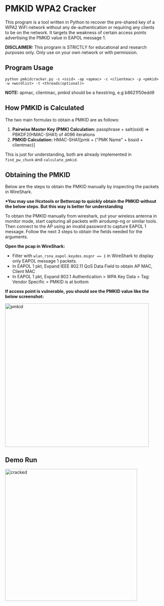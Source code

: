 
# PMKID WPA2 Cracker

This program is a tool written in Python to recover the pre-shared key of a WPA2 WiFi network without any de-authentication or requiring any clients to be on the network. It targets the weakness of certain access points advertising the PMKID value in EAPOL message 1.

**DISCLAIMER:** This program is STRICTLY for educational and research purposes only. Only use on your own network or with permission.

## Program Usage

```
python pmkidcracker.py -s <ssid> -ap <apmac> -c <clientmac> -p <pmkid> -w <wordlist> -t <threads(optional)>
```
**NOTE:** apmac, clientmac, pmkid should be a hexstring, e.g b8621f50edd9

## How PMKID is Calculated
The two main formulas to obtain a PMKID are as follows: 
1. **Pairwise Master Key (PMK) Calculation:** passphrase + salt(ssid) => PBKDF2(HMAC-SHA1) of 4096 iterations
2. **PMKID Calculation:** HMAC-SHA1[pmk + ("PMK Name" + bssid + clientmac)]

This is just for understanding, both are already implemented in `find_pw_chunk` and `calculate_pmkid`.

## Obtaining the PMKID

Below are the steps to obtain the PMKID manually by inspecting the packets in WireShark. 

**\*You may use Hcxtools or Bettercap to quickly obtain the PMKID without the below steps. But this way is better for understanding** 

To obtain the PMKID manually from wireshark, put your wireless antenna in monitor mode, start capturing all packets with airodump-ng or similar tools. Then connect to the AP using an invalid password to capture EAPOL 1 message. Follow the next 3 steps to obtain the fields needed for the arguments.

**Open the pcap in WireShark:**

- Filter with `wlan_rsna_eapol.keydes.msgnr == 1` in WireShark to display only EAPOL message 1 packets.
- In EAPOL 1 pkt, Expand IEEE 802.11 QoS Data Field to obtain AP MAC, Client MAC
- In EAPOL 1 pkt, Expand 802.1 Authentication > WPA Key Data > Tag: Vendor Specific > PMKID is at bottom

**If access point is vulnerable, you should see the PMKID value like the below screenshot:**

<img width="469" alt="pmkid" src="https://user-images.githubusercontent.com/28621928/232556774-2ecf784c-4d13-4cd6-9f15-ae8ff095823e.png">

## Demo Run

<img width="431" alt="cracked" src="https://user-images.githubusercontent.com/28621928/232557213-5f5746e7-6cdb-4346-a0c7-31e66c34a7d1.png">


